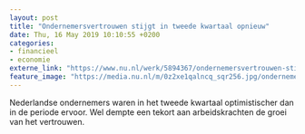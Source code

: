 ```yaml
---
layout: post
title: "Ondernemersvertrouwen stijgt in tweede kwartaal opnieuw"
date: Thu, 16 May 2019 10:10:55 +0200
categories: 
- financieel 
- economie 
externe_link: "https://www.nu.nl/werk/5894367/ondernemersvertrouwen-stijgt-in-tweede-kwartaal-opnieuw.html"
feature_image: "https://media.nu.nl/m/0z2xe1qalncq_sqr256.jpg/ondernemersvertrouwen-stijgt-in-tweede-kwartaal-opnieuw.jpg"
---
```


Nederlandse ondernemers waren in het tweede kwartaal optimistischer dan in de periode ervoor. Wel dempte een tekort aan arbeidskrachten de groei van het vertrouwen.
